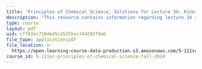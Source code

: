 ```yaml
---
title: 'Principles of Chemical Science, Solutions for Lecture 34: Kinetics: Catalysts'
description: "This resource contains information regarding lecture 34 solution.\r\n"
type: course
layout: pdf
uid: cff92ec710ded5cd5255ec744292f9a6
file_type: application/pdf
file_location: >-
  https://open-learning-course-data-production.s3.amazonaws.com/5-111sc-principles-of-chemical-science-fall-2014/cff92ec710ded5cd5255ec744292f9a6_MIT5_111F14_Lec34Soln.pdf
course_id: 5-111sc-principles-of-chemical-science-fall-2014
---
```

